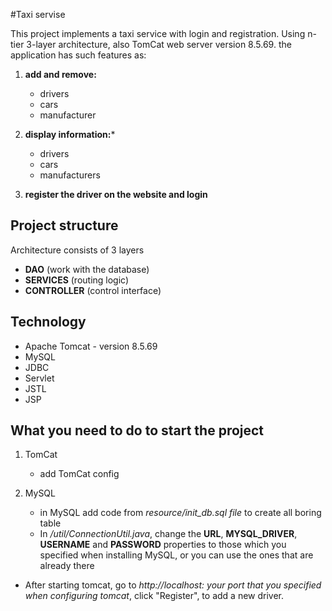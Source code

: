 #Taxi servise

This project implements a taxi service with login and registration.
Using n-tier 3-layer architecture, also TomCat web server version 8.5.69.
the application has such features as:
1. **add and remove:**
    * drivers
    * cars
    * manufacturer
  
2. **display information:***
    * drivers
    * cars
    * manufacturers
3. **register the driver on the website and login**

## Project structure

Architecture consists of 3 layers

* **DAO** (work with the database)
* **SERVICES** (routing logic)
* **CONTROLLER** (control interface)

## Technology 

* Apache Tomcat - version 8.5.69
* MySQL
* JDBC
* Servlet 
* JSTL 
* JSP

## What you need to do to start the project
1. TomCat
    * add TomCat config
    
2. MySQL 
    * in MySQL add code from _resource/init_db.sql file_ to create all boring table
    * In _/util/ConnectionUtil.java_, change the **URL**, **MYSQL_DRIVER**, **USERNAME** and **PASSWORD** properties to those
      which you specified when installing MySQL, or you can use the ones that are already there
    
* After starting tomcat, go to _http://localhost: your port that you specified when configuring tomcat_,
      click "Register",
      to add a new driver.